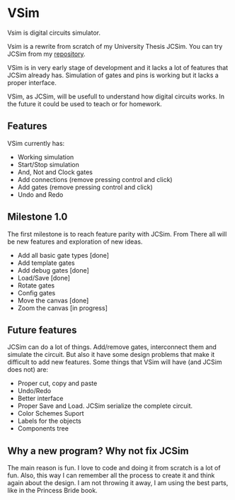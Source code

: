 # VSim

Vsim is digital circuits simulator.

Vsim is a rewrite from scratch of my University Thesis JCSim. You can try JCSim from my [repository](https://github.com/almejo/jcsim).

VSim is in very early stage of development and it lacks a lot of features that JCSim already has. Simulation of gates
and pins is working but it lacks a proper interface.

VSim, as JCSim, will be usefull to understand how digital circuits works. In the future it could be used to teach or
for homework.

## Features

VSim currently has:

- Working simulation
- Start/Stop simulation
- And, Not and Clock gates
- Add connections (remove pressing control and click)
- Add gates (remove pressing control and click)
- Undo and Redo

## Milestone 1.0

The first milestone is to reach feature parity with JCSim. From There all will be new features and exploration of new ideas.

- Add all basic gate types [done]
- Add template gates
- Add debug gates [done]
- Load/Save [done]
- Rotate gates
- Config gates
- Move the canvas [done]
- Zoom the canvas [in progress]

## Future features

JCSim can do a lot of things. Add/remove gates, interconnect them and simulate the circuit.
But also it have some design problems that make it difficult to add new features. Some things that VSim will have
(and JCSim does not) are:

- Proper cut, copy and paste
- Undo/Redo
- Better interface
- Proper Save and Load. JCSim serialize the complete circuit.
- Color Schemes Suport
- Labels for the objects
- Components tree

## Why a new program? Why not fix JCSim

The main reason is fun. I love to code and doing it from scratch is a lot of fun. Also, this way I can remember all the
process to create it and think again about the design. I am not throwing it away, I am using the best parts, like in the
Princess Bride book.


